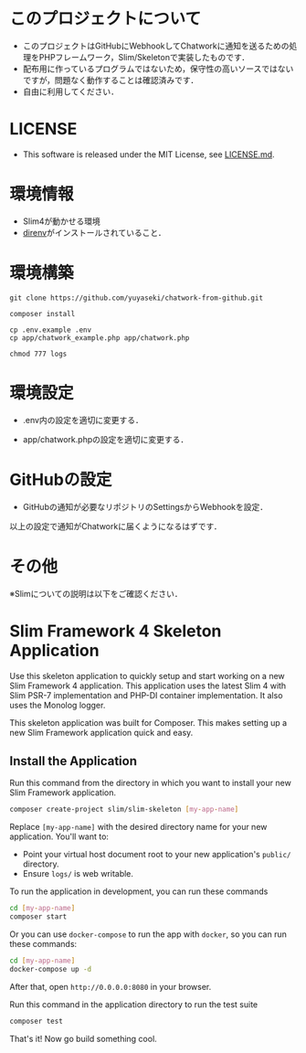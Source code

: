 # このプロジェクトについて

- このプロジェクトはGitHubにWebhookしてChatworkに通知を送るための処理をPHPフレームワーク，Slim/Skeletonで実装したものです．
- 配布用に作っているプログラムではないため，保守性の高いソースではないですが，問題なく動作することは確認済みです．
- 自由に利用してください．

# LICENSE

- This software is released under the MIT License, see [LICENSE.md](LICENSE.md).

# 環境情報

- Slim4が動かせる環境
- [direnv](https://github.com/direnv/direnv)がインストールされていること．

# 環境構築

~~~
git clone https://github.com/yuyaseki/chatwork-from-github.git

composer install

cp .env.example .env
cp app/chatwork_example.php app/chatwork.php

chmod 777 logs
~~~

# 環境設定

- .env内の設定を適切に変更する．

- app/chatwork.phpの設定を適切に変更する．

# GitHubの設定

- GitHubの通知が必要なリポジトリのSettingsからWebhookを設定．

以上の設定で通知がChatworkに届くようになるはずです．

# その他

※Slimについての説明は以下をご確認ください．

# Slim Framework 4 Skeleton Application

Use this skeleton application to quickly setup and start working on a new Slim Framework 4 application. This application uses the latest Slim 4 with Slim PSR-7 implementation and PHP-DI container implementation. It also uses the Monolog logger.

This skeleton application was built for Composer. This makes setting up a new Slim Framework application quick and easy.

## Install the Application

Run this command from the directory in which you want to install your new Slim Framework application.

```bash
composer create-project slim/slim-skeleton [my-app-name]
```

Replace `[my-app-name]` with the desired directory name for your new application. You'll want to:

* Point your virtual host document root to your new application's `public/` directory.
* Ensure `logs/` is web writable.

To run the application in development, you can run these commands 

```bash
cd [my-app-name]
composer start
```

Or you can use `docker-compose` to run the app with `docker`, so you can run these commands:
```bash
cd [my-app-name]
docker-compose up -d
```
After that, open `http://0.0.0.0:8080` in your browser.

Run this command in the application directory to run the test suite

```bash
composer test
```

That's it! Now go build something cool.
